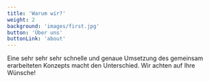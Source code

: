 ```yaml
---
title: 'Warum wir?'
weight: 2
background: 'images/first.jpg'
button: 'Über uns'
buttonLink: 'about'
---
```


Eine sehr sehr sehr schnelle und genaue Umsetzung des gemeinsam erarbeiteten Konzepts macht den Unterschied. Wir achten auf Ihre Wünsche!
